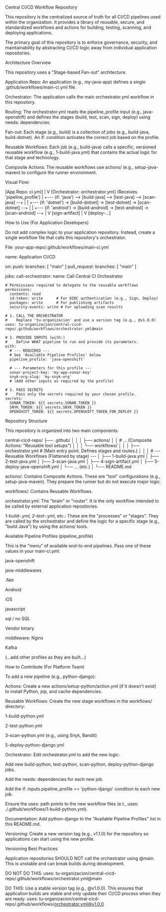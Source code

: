 Central CI/CD Workflow Repository

This repository is the centralized source of truth for all CI/CD pipelines used within the organization. It provides a library of reusable, secure, and standardized workflows and actions for building, testing, scanning, and deploying applications.

The primary goal of this repository is to enforce governance, security, and maintainability by abstracting CI/CD logic away from individual application repositories.

Architecture Overview

This repository uses a "Stage-based Fan-out" architecture.

Application Repo: An application (e.g., my-java-app) defines a single .github/workflows/main-ci.yml file.

Orchestrator: The application calls the main orchestrator.yml workflow in this repository.

Routing: The orchestrator.yml reads the pipeline_profile input (e.g., java-openshift) and defines the stages (build, test, scan, sign, deploy) using needs: dependencies.

Fan-out: Each stage (e.g., build) is a collection of jobs (e.g., build-java, build-dotnet). An if: condition activates the correct job based on the profile.

Reusable Workflows: Each job (e.g., build-java) calls a specific, versioned reusable workflow (e.g., 1-build-java.yml) that contains the actual logic for that stage and technology.

Composite Actions: The reusable workflows use actions/ (e.g., setup-java-maven) to configure the runner environment.

Visual Flow:

[App Repo: ci.yml]
      |
      V
[Orchestrator: orchestrator.yml] (Receives 'pipeline_profile')
      |
      +--- (if: 'java') --> [build-java] --> [test-java] --> [scan-java] --+
      |                                                                 |
      +--- (if: 'dotnet') -> [build-dotnet] -> [test-dotnet] -> [scan-dotnet] --+
      |                                                                 |
      +--- (if: 'android') -> [build-android] -> [test-android] -> [scan-android] --+
                                                                          |
                                                                          V
                                                                    [sign-artifact]
                                                                          |
                                                                          V
                                                                    [deploy-...]


How to Use (For Application Developers)

Do not add complex logic to your application repository. Instead, create a single workflow file that calls this repository's orchestrator.

File: your-app-repo/.github/workflows/main-ci.yml

name: Application CI/CD

on:
  push:
    branches: [ "main" ]
  pull_request:
    branches: [ "main" ]

jobs:
  call-orchestrator:
    name: Call Central CI Orchestrator
    
    # Permissions required to delegate to the reusable workflows
    permissions:
      contents: read
      id-token: write      # For OIDC authentication (e.g., Sign, Deploy)
      packages: write      # For publishing artifacts
      security-events: write # For uploading scan results

    # 1. CALL THE ORCHESTRATOR
    #    Replace 'tu-organizacion' and use a version tag (e.g., @v1.0.0)
    uses: tu-organizacion/central-cicd-repo/.github/workflows/orchestrator.yml@main
    
    # 2. PROVIDE INPUTS (with:)
    #    Define WHAT pipeline to run and provide its parameters.
    with:
      # --- REQUIRED ---
      # See 'Available Pipeline Profiles' below
      pipeline_profile: 'java-openshift' 
      
      # --- Parameters for this profile ---
      sonar-project-key: 'my-app-sonar-key'
      snyk-org-slug: 'my-snyk-org'
      # (Add other inputs as required by the profile)

    # 3. PASS SECRETS
    #    Pass only the secrets required by your chosen profile.
    secrets:
      SONAR_TOKEN: ${{ secrets.SONAR_TOKEN }}
      SNYK_TOKEN: ${{ secrets.SNYK_TOKEN }}
      OPENSHIFT_TOKEN: ${{ secrets.OPENSHIFT_TOKEN_FOR_DEPLOY }}


Repository Structure

This repository is organized into two main components:

central-cicd-repo/
├── .github/
│   │
│   ├── actions/
│   │   # ... (Composite Actions: "Reusable tool setups")
│   │
│   └── workflows/
│       │
│       ├── orchestrator.yml    # (Main entry point. Defines stages and routes.)
│       │
│       # --- Reusable Workflows (Flattened by stage) ---
│       ├── 1-build-java.yml
│       ├── 2-test-java.yml
│       ├── 3-scan-java.yml
│       ├── 4-sign-artifact.yml
│       ├── 5-deploy-java-openshift.yml
│       └── ... (etc.)
│
└── README.md


actions/: Contains Composite Actions. These are "tool" configurations (e.g., setup-java-maven). They prepare the runner but do not execute major logic.

workflows/: Contains Reusable Workflows.

orchestrator.yml: The "brain" or "router". It is the only workflow intended to be called by external application repositories.

1-build-*.yml, 2-test-*.yml, etc.: These are the "processes" or "stages". They are called by the orchestrator and define the logic for a specific stage (e.g., "build Java") by using the actions/ tools.

Available Pipeline Profiles (pipeline_profile)

This is the "menu" of available end-to-end pipelines. Pass one of these values in your main-ci.yml:

java-openshift

java-middlewares

.Net

Android

iOS

javascript

sql / no SQL

Vendor binary

middleware: Nginx

Kafka

(...add other profiles as they are built...)

How to Contribute (For Platform Team)

To add a new pipeline (e.g., python-django):

Actions: Create a new actions/setup-python/action.yml (if it doesn't exist) to install Python, pip, and cache dependencies.

Reusable Workflows: Create the new stage workflows in the workflows/ directory:

1-build-python.yml

2-test-python.yml

3-scan-python.yml (e.g., using Snyk, Bandit)

5-deploy-python-django.yml

Orchestrator: Edit orchestrator.yml to add the new logic:

Add new build-python, test-python, scan-python, deploy-python-django jobs.

Add the needs: dependencies for each new job.

Add the if: inputs.pipeline_profile == 'python-django' condition to each new job.

Ensure the uses: path points to the new workflow files (e.t., uses: ./.github/workflows/1-build-python.yml).

Documentation: Add python-django to the "Available Pipeline Profiles" list in this README.md.

Versioning: Create a new version tag (e.g., v1.1.0) for the repository so applications can start using the new profile.

Versioning Best Practices

Application repositories SHOULD NOT call the orchestrator using @main. This is unstable and can break builds during development.

DO NOT DO THIS:
uses: tu-organizacion/central-cicd-repo/.github/workflows/orchestrator.yml@main

DO THIS:
Use a stable version tag (e.g., @v1.0.0). This ensures that application builds are stable and only update their CI/CD process when they are ready.
uses: tu-organizacion/central-cicd-repo/.github/workflows/orchestrator.yml@v1.0.0